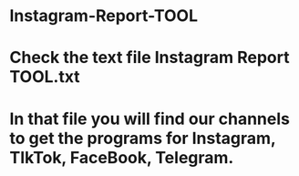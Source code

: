 # Instagram-Report-TOOL
<h1>Check the text file Instagram Report TOOL.txt</h1>
<h1>In that file you will find our channels to get the programs for Instagram, TIkTok, FaceBook, Telegram.</h1>
